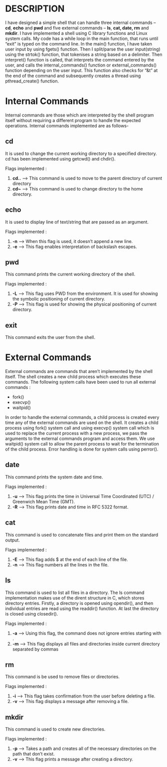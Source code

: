 # DESCRIPTION
I have designed a simple shell that can handle three internal commands –
**cd**, **echo** and **pwd** and five external commands – **ls**, **cat, date, rm**
and **mkdir**. I have implemented a shell using C library functions and
Linux system calls.
My code has a while loop in the main function, that runs until “exit” is
typed on the command line.
In the main() function, I have taken user input by using fgets() function.
Then I split/parse the user input(string) using the strtok() function, that
tokenises a string based on a delimiter.
Then interpret() function is called, that interprets the command entered by
the user, and calls the internal_commands() function or
external_commands() function depending on the user input.
This function also checks for “&t” at the end of the command and
subsequently creates a thread using pthread_create() function.

# Internal Commands
Internal commands are those which are interpreted by the shell program itself
without requiring a different program to handle the expected operations.
Internal commands implemented are as follows-

## cd
It is used to change the current working directory to a specified directory.
cd has been implemented using getcwd() and chdir().

Flags implemented :
1. **cd..**  --> This command is used to move to the parent directory of current directory
2. **cd~**  --> This command is used to change directory to the home directory.

## echo
It is used to display line of text/string that are passed as an argument.

Flags implemented :
1. **-n**  --> When this flag is used, it doesn’t append a new line.
2. **-e**  --> This flag enables interpretation of backslash escapes.

## pwd
This command prints the current working directory of the shell.

Flags implemented :
1. **-L**  --> This flag uses PWD from the environment. It is used for showing the symbolic positioning of current directory.
2. **-P**  --> This flag is used for showing the physical positioning of current directory.

## exit
This command exits the user from the shell.

# External Commands
External commands are commands that aren’t implemented by the shell itself.
The shell creates a new child process which executes these commands.
The following system calls have been used to run all external commands :
- fork()
- execvp()
- waitpid()
  
In order to handle the external commands, a child process is created every time
any of the external commands are used on the shell. It creates a child process
using fork() system call and using execvp() system call which is used to replace
the current process with a new process, we pass the arguments to the external
commands program and access them. We use waitpid() system call to allow the
parent process to wait for the termination of the child process.
Error handling is done for system calls using perror().

## date
This command prints the system date and time.

Flags implemented :
1. **-u**  --> This flag prints the time in Universal Time Coordinated (UTC) / Greenwich Mean Time (GMT).
2. **-R**  --> This flag prints date and time in RFC 5322 format.

## cat
This command is used to concatenate files and print them on the standard output.

Flags implemented :
1. **-E**  --> This flag adds $ at the end of each line of the file.
2. **-n**  --> This flag numbers all the lines in the file.

## ls
This command is used to list all files in a directory. The ls command implementation makes use of the dirent structure in C, which stores directory entries. Firstly, a directory is opened using opendir(), and then individual entries are read using the readdir() function. At last the directory is closed using closedir().

Flags implemented :
1. **-a**  --> Using this flag, the command does not ignore entries starting with .
2. **-m**  --> This flag displays all files and directories inside current directory separated by commas
   

## rm
This command is be used to remove files or directories.

Flags implemented :
1. **-i**  --> This flag takes confirmation from the user before deleting a file.
2. **-v**  --> This flag displays a message after removing a file.

## mkdir
This command is used to create new directories.

Flags implemented :
1. **-p**  --> Takes a path and creates all of the necessary directories on the path that don’t exist.
2. **-v**  --> This flag prints a message after creating a directory.

   
